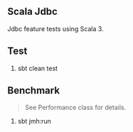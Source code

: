 Scala Jdbc
----------
Jdbc feature tests using Scala 3.

Test
----
1. sbt clean test

Benchmark
---------
>See Performance class for details.
1. sbt jmh:run